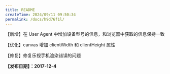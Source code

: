 ```yaml
---
title: README
createTime: 2024/09/11 09:50:34
permalink: /docs/h9d76f1l/
---
```

【新增】在 User Agent 中增加设备型号的信息，和浏览器中获取的信息保持一致

【优化】canvas 增加 clientWidth 和 clientHeight 属性

【修复】修复乐视手机渲染错误的问题

**【发布日期】：2017-12-4**